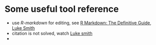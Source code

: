 # Some useful tool reference

- use *R-markdown* for editing, see [R Markdown: The Definitive Guide](https://bookdown.org/yihui/rmarkdown/), [Luke Smith](https://www.youtube.com/watch?v=4J5a0JWIF-0&t=501s)
- citation is not solved, watch [Luke smith](https://www.youtube.com/watch?v=ksAfmJfdub0&t=478s)
- 
